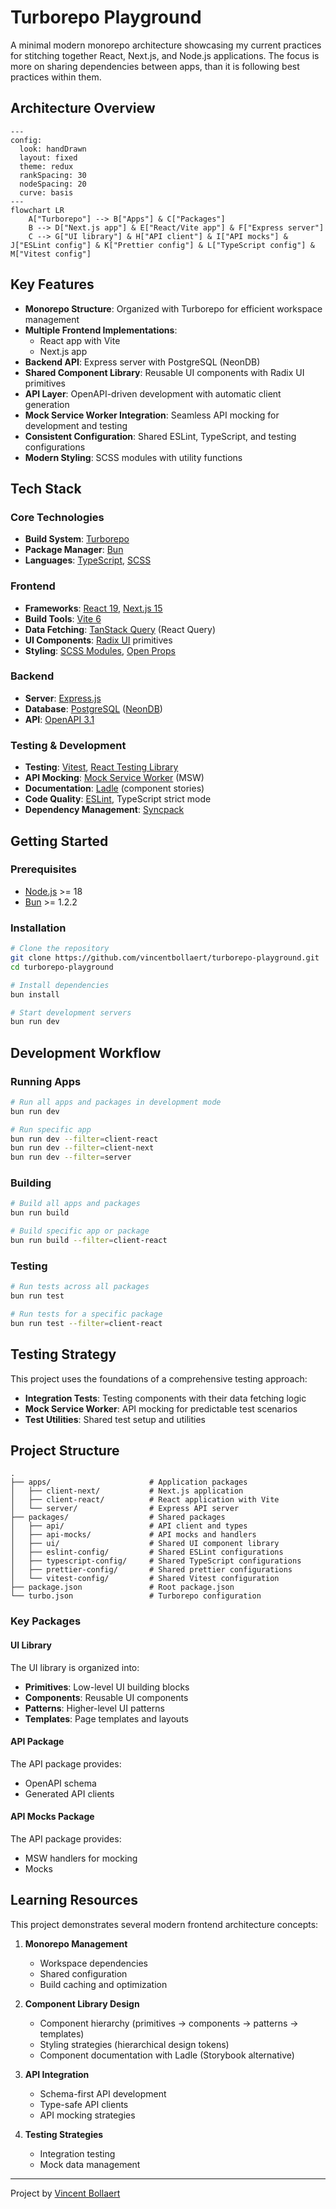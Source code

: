 # Turborepo Playground

A minimal modern monorepo architecture showcasing my current practices for stitching together React, Next.js, and Node.js applications. The focus is more on sharing dependencies between apps, than it is following best practices within them.

## Architecture Overview

```mermaid
---
config:
  look: handDrawn
  layout: fixed
  theme: redux
  rankSpacing: 30
  nodeSpacing: 20
  curve: basis
---
flowchart LR
    A["Turborepo"] --> B["Apps"] & C["Packages"]
    B --> D["Next.js app"] & E["React/Vite app"] & F["Express server"]
    C --> G["UI library"] & H["API client"] & I["API mocks"] & J["ESLint config"] & K["Prettier config"] & L["TypeScript config"] & M["Vitest config"]
```

## Key Features

- **Monorepo Structure**: Organized with Turborepo for efficient workspace management
- **Multiple Frontend Implementations**:
  - React app with Vite
  - Next.js app
- **Backend API**: Express server with PostgreSQL (NeonDB)
- **Shared Component Library**: Reusable UI components with Radix UI primitives
- **API Layer**: OpenAPI-driven development with automatic client generation
- **Mock Service Worker Integration**: Seamless API mocking for development and testing
- **Consistent Configuration**: Shared ESLint, TypeScript, and testing configurations
- **Modern Styling**: SCSS modules with utility functions

## Tech Stack

### Core Technologies

- **Build System**: [Turborepo](https://turbo.build/)
- **Package Manager**: [Bun](https://bun.sh/)
- **Languages**: [TypeScript](https://www.typescriptlang.org/), [SCSS](https://sass-lang.com/)

### Frontend

- **Frameworks**: [React 19](https://react.dev/), [Next.js 15](https://nextjs.org/)
- **Build Tools**: [Vite 6](https://vitejs.dev/)
- **Data Fetching**: [TanStack Query](https://tanstack.com/query/latest) (React Query)
- **UI Components**: [Radix UI](https://www.radix-ui.com/) primitives
- **Styling**: [SCSS Modules](https://github.com/css-modules/css-modules), [Open Props](https://open-props.style/)

### Backend

- **Server**: [Express.js](https://expressjs.com/)
- **Database**: [PostgreSQL](https://www.postgresql.org/) ([NeonDB](https://neon.tech/))
- **API**: [OpenAPI 3.1](https://spec.openapis.org/oas/v3.1.0)

### Testing & Development

- **Testing**: [Vitest](https://vitest.dev/), [React Testing Library](https://testing-library.com/docs/react-testing-library/intro)
- **API Mocking**: [Mock Service Worker](https://mswjs.io/) (MSW)
- **Documentation**: [Ladle](https://ladle.dev/) (component stories)
- **Code Quality**: [ESLint](https://eslint.org/), TypeScript strict mode
- **Dependency Management**: [Syncpack](https://github.com/JamieMason/syncpack)

## Getting Started

### Prerequisites

- [Node.js](https://nodejs.org/) >= 18
- [Bun](https://bun.sh/) >= 1.2.2

### Installation

```bash
# Clone the repository
git clone https://github.com/vincentbollaert/turborepo-playground.git
cd turborepo-playground

# Install dependencies
bun install

# Start development servers
bun run dev
```

## Development Workflow

### Running Apps

```bash
# Run all apps and packages in development mode
bun run dev

# Run specific app
bun run dev --filter=client-react
bun run dev --filter=client-next
bun run dev --filter=server
```

### Building

```bash
# Build all apps and packages
bun run build

# Build specific app or package
bun run build --filter=client-react
```

### Testing

```bash
# Run tests across all packages
bun run test

# Run tests for a specific package
bun run test --filter=client-react
```

## Testing Strategy

This project uses the foundations of a comprehensive testing approach:

- **Integration Tests**: Testing components with their data fetching logic
- **Mock Service Worker**: API mocking for predictable test scenarios
- **Test Utilities**: Shared test setup and utilities

## Project Structure

```
.
├── apps/                      # Application packages
│   ├── client-next/           # Next.js application
│   ├── client-react/          # React application with Vite
│   └── server/                # Express API server
├── packages/                  # Shared packages
│   ├── api/                   # API client and types
│   ├── api-mocks/             # API mocks and handlers
│   ├── ui/                    # Shared UI component library
│   ├── eslint-config/         # Shared ESLint configurations
│   ├── typescript-config/     # Shared TypeScript configurations
│   ├── prettier-config/       # Shared prettier configurations
│   └── vitest-config/         # Shared Vitest configuration
├── package.json               # Root package.json
└── turbo.json                 # Turborepo configuration
```

### Key Packages

#### UI Library

The UI library is organized into:

- **Primitives**: Low-level UI building blocks
- **Components**: Reusable UI components
- **Patterns**: Higher-level UI patterns
- **Templates**: Page templates and layouts

#### API Package

The API package provides:

- OpenAPI schema
- Generated API clients

#### API Mocks Package

The API package provides:

- MSW handlers for mocking
- Mocks

## Learning Resources

This project demonstrates several modern frontend architecture concepts:

1. **Monorepo Management**

   - Workspace dependencies
   - Shared configuration
   - Build caching and optimization

2. **Component Library Design**

   - Component hierarchy (primitives → components → patterns → templates)
   - Styling strategies (hierarchical design tokens)
   - Component documentation with Ladle (Storybook alternative)

3. **API Integration**

   - Schema-first API development
   - Type-safe API clients
   - API mocking strategies

4. **Testing Strategies**
   - Integration testing
   - Mock data management

---

Project by [Vincent Bollaert](https://github.com/vincentbollaert)

